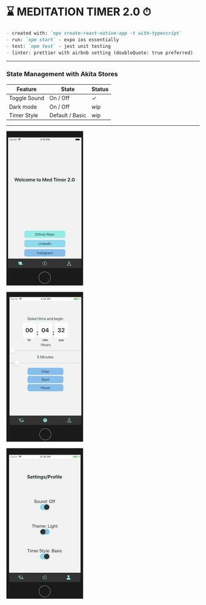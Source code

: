 # ⌛️ MEDITATION TIMER 2.0 ⏱

```markdown
- created with: `npx create-react-native-app -t with-typescript`
- run: `npm start` - expo ios essentially
- test: `npm test` - jest unit testing
- linter: prettier with airbnb setting (doubleQuote: true preferred)
```

---

<article>
  <h3>State Management with Akita Stores</h3>
  <table>
<thead>
<tr>
<th>Feature</th>
<th>State</th>
<th>Status</th>
</tr>
</thead>
    <tbody>
      <tr>
        <td>Toggle Sound</td>
        <td>On / Off</td>
<td>✓</td>
      </tr>
     <tr>
        <td>Dark mode</td>
        <td>On / Off</td>
<td>wip</td>
      </tr>
      <tr>
        <td>Timer Style</td>
        <td>Default / Basic</td>
<td>wip</td>
      </tr>
    </tbody>
  </table>
</article>

---

![image](assets/images/screenshot1.png)

![image](assets/images/timerView1.png)

![image](assets/images/themeScreenShot.png)
